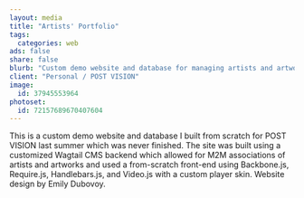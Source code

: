 ```yaml
---
layout: media
title: "Artists' Portfolio"
tags:
  categories: web
ads: false
share: false
blurb: "Custom demo website and database for managing artists and artworks using Django, Wagtail, Backbone.js, Require.js, Handlebars.js, and Video.js"
client: "Personal / POST VISION"
image:
  id: 37945553964
photoset:
  id: 72157689670407604
---
```


This is a custom demo website and database I built from scratch for POST VISION last summer which was never finished. The site was built using a customized Wagtail CMS backend which allowed for M2M associations of artists and artworks and used a from-scratch front-end using Backbone.js, Require.js, Handlebars.js, and Video.js with a custom player skin. Website design by Emily Dubovoy.
